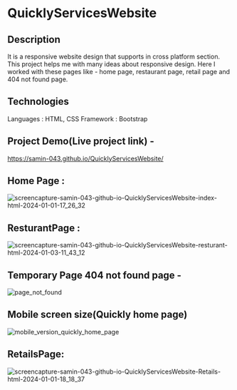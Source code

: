 # QuicklyServicesWebsite

## Description
It is a responsive website design that supports in cross platform section. This project helps me with many ideas about responsive design. Here I worked with these pages like - home page, restaurant page, retail page and 404 not found page.
## Technologies
Languages : HTML, CSS
Framework : Bootstrap
## Project Demo(Live project link) - 
https://samin-043.github.io/QuicklyServicesWebsite/


## Home Page :
![screencapture-samin-043-github-io-QuicklyServicesWebsite-index-html-2024-01-01-17_26_32](https://github.com/Samin-043/QuicklyServicesWebsite/assets/48744887/00daa5b4-2c96-4e03-b552-dc3e357bd3e3)







## ResturantPage : 
![screencapture-samin-043-github-io-QuicklyServicesWebsite-resturant-html-2024-01-03-11_43_12](https://github.com/Samin-043/QuicklyServicesWebsite/assets/48744887/813e582e-a9a8-41c0-89cb-0f45199ce109)





## Temporary Page 404 not found page - 

![page_not_found](https://github.com/Samin-043/QuicklyServicesWebsite/assets/48744887/e503ca7a-c748-4fb6-aebe-08226f17b9bd)




## Mobile screen size(Quickly home page)
![mobile_version_quickly_home_page](https://github.com/Samin-043/QuicklyServicesWebsite/assets/48744887/95d17e40-b4a0-4a9d-9530-21d95314bc97)





## RetailsPage:
![screencapture-samin-043-github-io-QuicklyServicesWebsite-Retails-html-2024-01-01-18_18_37](https://github.com/Samin-043/QuicklyServicesWebsite/assets/48744887/7d95f7f2-9e6d-45ac-99cc-b7dcf8310643)


